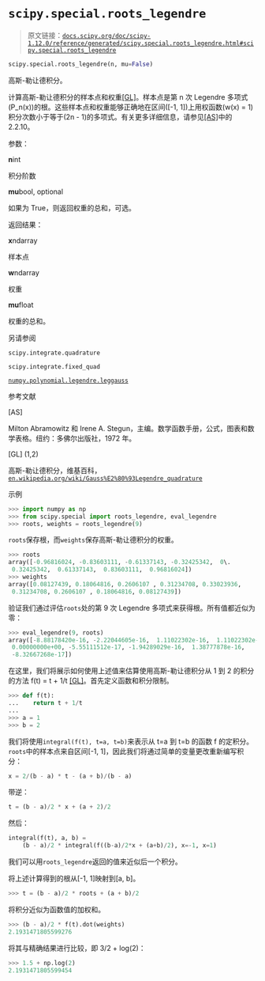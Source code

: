 # `scipy.special.roots_legendre`

> 原文链接：[`docs.scipy.org/doc/scipy-1.12.0/reference/generated/scipy.special.roots_legendre.html#scipy.special.roots_legendre`](https://docs.scipy.org/doc/scipy-1.12.0/reference/generated/scipy.special.roots_legendre.html#scipy.special.roots_legendre)

```py
scipy.special.roots_legendre(n, mu=False)
```

高斯-勒让德积分。

计算高斯-勒让德积分的样本点和权重[[GL]](#rf56b2625d086-gl)。样本点是第 n 次 Legendre 多项式\(P_n(x)\)的根。这些样本点和权重能够正确地在区间\([-1, 1]\)上用权函数\(w(x) = 1\)积分次数小于等于\(2n - 1\)的多项式。有关更多详细信息，请参见[[AS]](#rf56b2625d086-as)中的 2.2.10。

参数：

**n**int

积分阶数

**mu**bool, optional

如果为 True，则返回权重的总和，可选。

返回结果：

**x**ndarray

样本点

**w**ndarray

权重

**mu**float

权重的总和。

另请参阅

`scipy.integrate.quadrature`

`scipy.integrate.fixed_quad`

[`numpy.polynomial.legendre.leggauss`](https://numpy.org/devdocs/reference/generated/numpy.polynomial.legendre.leggauss.html#numpy.polynomial.legendre.leggauss "(在 NumPy v2.0.dev0 中)")

参考文献

[AS]

Milton Abramowitz 和 Irene A. Stegun，主编。数学函数手册，公式，图表和数学表格。纽约：多佛尔出版社，1972 年。

[GL] (1,2)

高斯-勒让德积分，维基百科，[`en.wikipedia.org/wiki/Gauss%E2%80%93Legendre_quadrature`](https://en.wikipedia.org/wiki/Gauss%E2%80%93Legendre_quadrature)

示例

```py
>>> import numpy as np
>>> from scipy.special import roots_legendre, eval_legendre
>>> roots, weights = roots_legendre(9) 
```

`roots`保存根，而`weights`保存高斯-勒让德积分的权重。

```py
>>> roots
array([-0.96816024, -0.83603111, -0.61337143, -0.32425342,  0\.        ,
 0.32425342,  0.61337143,  0.83603111,  0.96816024])
>>> weights
array([0.08127439, 0.18064816, 0.2606107 , 0.31234708, 0.33023936,
 0.31234708, 0.2606107 , 0.18064816, 0.08127439]) 
```

验证我们通过评估`roots`处的第 9 次 Legendre 多项式来获得根。所有值都近似为零：

```py
>>> eval_legendre(9, roots)
array([-8.88178420e-16, -2.22044605e-16,  1.11022302e-16,  1.11022302e-16,
 0.00000000e+00, -5.55111512e-17, -1.94289029e-16,  1.38777878e-16,
 -8.32667268e-17]) 
```

在这里，我们将展示如何使用上述值来估算使用高斯-勒让德积分从 1 到 2 的积分的方法 f(t) = t + 1/t [[GL]](#rf56b2625d086-gl)。首先定义函数和积分限制。

```py
>>> def f(t):
...    return t + 1/t
...
>>> a = 1
>>> b = 2 
```

我们将使用`integral(f(t), t=a, t=b)`来表示从 t=a 到 t=b 的函数 f 的定积分。`roots`中的样本点来自区间[-1, 1]，因此我们将通过简单的变量更改重新编写积分：

```py
x = 2/(b - a) * t - (a + b)/(b - a) 
```

带逆：

```py
t = (b - a)/2 * x + (a + 2)/2 
```

然后：

```py
integral(f(t), a, b) =
    (b - a)/2 * integral(f((b-a)/2*x + (a+b)/2), x=-1, x=1) 
```

我们可以用`roots_legendre`返回的值来近似后一个积分。

将上述计算得到的根从[-1, 1]映射到[a, b]。

```py
>>> t = (b - a)/2 * roots + (a + b)/2 
```

将积分近似为函数值的加权和。

```py
>>> (b - a)/2 * f(t).dot(weights)
2.1931471805599276 
```

将其与精确结果进行比较，即 3/2 + log(2)：

```py
>>> 1.5 + np.log(2)
2.1931471805599454 
```
